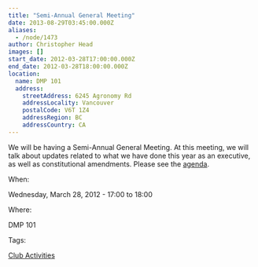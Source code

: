 ```yaml
---
title: "Semi-Annual General Meeting"
date: 2013-08-29T03:45:00.000Z
aliases:
  - /node/1473
author: Christopher Head
images: []
start_date: 2012-03-28T17:00:00.000Z
end_date: 2012-03-28T18:00:00.000Z
location:
  name: DMP 101
  address:
    streetAddress: 6245 Agronomy Rd
    addressLocality: Vancouver
    postalCode: V6T 1Z4
    addressRegion: BC
    addressCountry: CA
---
```


We will be having a Semi-Annual General Meeting. At this meeting, we will talk about updates related to what we have done this year as an executive, as well as constitutional amendments. Please see the [agenda](https://docs.google.com/document/d/1XDqEfmy7BOcdlBsetDNN_6vOeBXvtqnzTlSe5dSLx-k/edit?pli=1).

When: 

Wednesday, March 28, 2012 - 17:00 to 18:00

Where: 

DMP 101

Tags: 

[Club Activities](/club)
